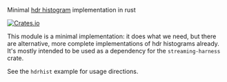 Minimal [hdr histogram](https://hdrhistogram.github.io/HdrHistogram/) implementation in rust

[![Crates.io](https://img.shields.io/crates/v/streaming-harness-hdrhist.svg)](https://crates.io/crates/streaming-harness-hdrhist)

This module is a minimal implementation: it does what we need, but there are
alternative, more complete implementations of hdr histograms already.
It's mostly intended to be used as a dependency for the `streaming-harness` crate.

See the `hdrhist` example for usage directions.
